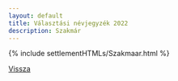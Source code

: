 ```yaml
---
layout: default
title: Választási névjegyzék 2022
description: Szakmár
---
```


{% include settlementHTMLs/Szakmaar.html %}

[Vissza](./)